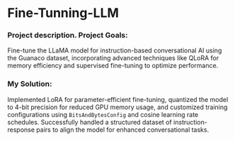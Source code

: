 # Fine-Tunning-LLM

### Project description. Project Goals:
Fine-tune the LLaMA model for instruction-based conversational AI using the Guanaco dataset, incorporating advanced techniques like QLoRA for memory efficiency and supervised fine-tuning to optimize performance.

### My Solution:
Implemented LoRA for parameter-efficient fine-tuning, quantized the model to 4-bit precision for reduced GPU memory usage, and customized training configurations using
`BitsAndBytesConfig` and cosine learning rate schedules. Successfully handled a structured dataset of instruction-response pairs to align the model for enhanced conversational tasks.
